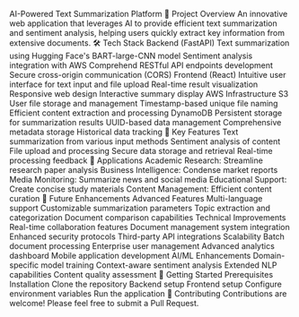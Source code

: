 AI-Powered Text Summarization Platform
🎯 Project Overview
An innovative web application that leverages AI to provide efficient text summarization and sentiment analysis, helping users quickly extract key information from extensive documents.
🛠 Tech Stack
Backend (FastAPI)
Text summarization using Hugging Face's BART-large-CNN model
Sentiment analysis integration with AWS Comprehend
RESTful API endpoints development
Secure cross-origin communication (CORS)
Frontend (React)
Intuitive user interface for text input and file upload
Real-time result visualization
Responsive web design
Interactive summary display
AWS Infrastructure
S3
User file storage and management
Timestamp-based unique file naming
Efficient content extraction and processing
DynamoDB
Persistent storage for summarization results
UUID-based data management
Comprehensive metadata storage
Historical data tracking
🌟 Key Features
Text summarization from various input methods
Sentiment analysis of content
File upload and processing
Secure data storage and retrieval
Real-time processing feedback
🎯 Applications
Academic Research: Streamline research paper analysis
Business Intelligence: Condense market reports
Media Monitoring: Summarize news and social media
Educational Support: Create concise study materials
Content Management: Efficient content curation
🚀 Future Enhancements
Advanced Features
Multi-language support
Customizable summarization parameters
Topic extraction and categorization
Document comparison capabilities
Technical Improvements
Real-time collaboration features
Document management system integration
Enhanced security protocols
Third-party API integrations
Scalability
Batch document processing
Enterprise user management
Advanced analytics dashboard
Mobile application development
AI/ML Enhancements
Domain-specific model training
Context-aware sentiment analysis
Extended NLP capabilities
Content quality assessment
📝 Getting Started
Prerequisites
Installation
Clone the repository
Backend setup
Frontend setup
Configure environment variables
Run the application
👥 Contributing
Contributions are welcome! Please feel free to submit a Pull Request.
